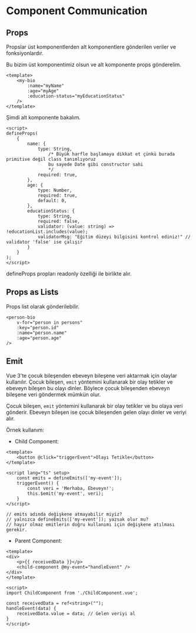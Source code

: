 # Component Communication
## Props
Propslar üst komponentlerden alt komponentlere gönderilen veriler ve fonksiyonlardır.
<br />

Bu bizim üst komponentimiz olsun ve alt komponente props gönderelim.
```
<template>
    <my-bio
        :name="myName"
        :age="myAge"
        :education-status="myEducationStatus"
    />
</template>
```
Şimdi alt komponente bakalım.
```
<script>
defineProps(
    {
        name: {
            type: String, 
                /* Büyük harfle başlamaya dikkat et çünkü burada primitive değil class tanımlıyoruz 
                bu sayede Date gibi constructor sahi
                */
            required: true,
        },
        age: {
            type: Number,
            required: true,
            default: 0,
        },
        educationStatus: {
            type: String,
            required: false,
            validator: (value: string) => !educationList.includes(value);
            validatorMsg: "Eğitim düzeyi bilgisini kontrol ediniz!" // validator 'false' ise çalışır
        }
    }
);
</script>
```
defineProps propları readonly özelliği ile birlikte alır.
## Props as Lists
Props list olarak gönderilebilir.
```
<person-bio
    v-for="person in persons"
    :key="person.id"
    :name="person.name"
    :age="person.age"
/>
```
## Emit
Vue 3'te çocuk bileşenden ebeveyn bileşene veri aktarmak için olaylar kullanılır. Çocuk bileşen, ```emit``` yöntemini kullanarak bir olay
tetikler ve ebeveyn bileşen bu olayı dinler. Böylece çocuk bileşenden ebeveyn bileşene veri göndermek mümkün olur.
<br />

Çocuk bileşen, ```emit``` yöntemini kullanarak bir olay tetikler ve bu olaya veri gönderir. Ebeveyn bileşen ise çocuk bileşenden gelen
olayı dinler ve veriyi alır.
<br />

Örnek kullanım:
<br />

- Child Component:
```
<template>
    <button @click="triggerEvent">Olayı Tetikle</button>
</template>

<script lang="ts" setup>
    const emits = defineEmits(['my-event']);
    triggerEvent() {
        const veri = 'Merhaba, Ebeveyn!';
        this.$emit('my-event', veri);
    }
</script>

// emits adında değişkene atmayabilir miyiz?
// yalnızca defineEmits(['my-event']); yazsak olur mu?
// hayır olmaz emitlerin doğru kullanımı için değişkene atılması gerekir.
```
- Parent Component:
```
<template>
<div>
    <p>{{ receivedData }}</p>
    <child-component @my-event="handleEvent" />
</div>
</template>

<script>
import ChildComponent from './ChildComponent.vue';

const receivedData = ref<string>("");
handleEvent(data) {
    receivedData.value = data; // Gelen veriyi al
}
</script>
```